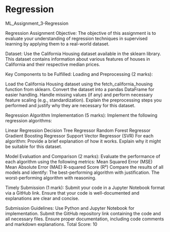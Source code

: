 # Regression
ML_Assignment_3-Regression



Regression Assignment
Objective:
 The objective of this assignment is to evaluate your understanding of regression techniques in supervised learning by applying them to a real-world dataset.

Dataset:
Use the California Housing dataset available in the sklearn library. This dataset contains information about various features of houses in California and their respective median prices.

Key Components to be Fulfilled:
Loading and Preprocessing (2 marks):


Load the California Housing dataset using the fetch_california_housing function from sklearn.
Convert the dataset into a pandas DataFrame for easier handling.
Handle missing values (if any) and perform necessary feature scaling (e.g., standardization).
Explain the preprocessing steps you performed and justify why they are necessary for this dataset.


Regression Algorithm Implementation (5 marks):
 Implement the following regression algorithms:


Linear Regression
Decision Tree Regressor
Random Forest Regressor
Gradient Boosting Regressor
Support Vector Regressor (SVR)
 For each algorithm:
Provide a brief explanation of how it works.
Explain why it might be suitable for this dataset.


Model Evaluation and Comparison (2 marks):
Evaluate the performance of each algorithm using the following metrics:
Mean Squared Error (MSE)
Mean Absolute Error (MAE)
R-squared Score (R²)
Compare the results of all models and identify:
The best-performing algorithm with justification.
The worst-performing algorithm with reasoning.


Timely Submission (1 mark):
Submit your code in a Jupyter Notebook format via a GitHub link.
Ensure that your code is well-documented and explanations are clear and concise.

Submission Guidelines:
Use Python and Jupyter Notebook for implementation.
Submit the GitHub repository link containing the code and all necessary files.
Ensure proper documentation, including code comments and markdown explanations.
Total Score: 10
